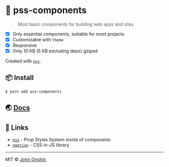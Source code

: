 # 📐 pss-components

> Most basic components for building web apps and sites

- [x] Only essential components, suitable for most projects
- [x] Customizable with `theme`
- [x] Responsive
- [x] Only 10 KB (5 KB excluding deps) gziped

Created with [`pss`](https://github.com/exah/pss).

## 📦 Install

```sh
$ yarn add pss-components
```


## 🌏 [Docs](http://pss-components.surge.sh/)


## 🔗 Links

- [`pss`](https://github.com/exah/pss) - Prop Styles System inside of components
- [`emotion`](https://emotion.sh) - CSS-in-JS library

---

MIT © [John Grishin](http://johngrish.in)
